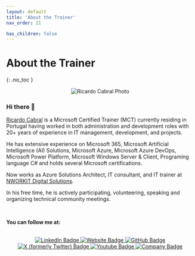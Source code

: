 ```yaml
---
layout: default
title: 'About the Trainer'
nav_order: 11

has_children: false
---
```


# About the Trainer
{: .no_toc }


<p align="center">
  <img src="https://rramoscabral.com/assets/imgs/ricardocabral.jpg" alt="Ricardo Cabral Photo"/>
</p>




### Hi there 👋

[Ricardo Cabral](https://rramoscabral.com/) is a Microsoft Certified Trainer (MCT) currently residing in Portugal having worked in both administration and development roles with 20+ years of experience in IT management, development, and projects.

He has extensive experience on Microsoft 365, Microsoft Artificial Intelligence (AI) Solutions, Microsoft Azure, Microsoft Azure DevOps, Microsoft Power Platform, Microsoft Windows Server & Client, Programing language C# and holds several Microsoft certifications.

Now works as Azure Solutions Architect, IT consultant, and IT trainer at [NWORKIT Digital Solutions](https://www.nworkit.pt).

In his free time, he is actively participating, volunteering, speaking and organizing technical community meetings. 



<!-- followme -->

<a id="followme" />

<br/>

**You can follow me at:**

<br/>
<div id="badges" align="center">
  <a href="https://www.linkedin.com/in/rrcabral">
    <img src="https://img.shields.io/badge/LinkedIn-blue?style=for-the-badge&logo=linkedin&logoColor=white" alt="LinkedIn Badge"/>
  </a>
   <a href="https://www.rramoscabral.com">
    <img src="https://img.shields.io/badge/Website-blue?style=for-the-badge&logo=website&logoColor=white" alt="Website Badge"/>
  </a>
  <a href="https://github.com/rramoscabral/">
    <img src="https://img.shields.io/badge/GitHub-blue?style=for-the-badge&logo=github&logoColor=white" alt="GitHub Badge"/>
  </a>
  <a href="https://twitter.com/rramoscabral">
    <img src="https://img.shields.io/badge/Twitter-blue?style=for-the-badge&logo=x&logoColor=white" alt="X (formerly Twitter) Badge"/>
  </a>
  <a href="https://www.youtube.com/channel/UCKClueNUPLPluB6WIY3Joug">
    <img src="https://img.shields.io/badge/Youtube-blue?style=for-the-badge&logo=youtube&logoColor=white" alt="Youtube Badge"/>
  </a>
  <a href="https://www.nworkit.pt">
    <img src="https://img.shields.io/badge/Company-blue?style=for-the-badge&logo=website&logoColor=white" alt="Company Badge"/>
  </a>
</div>



<br>